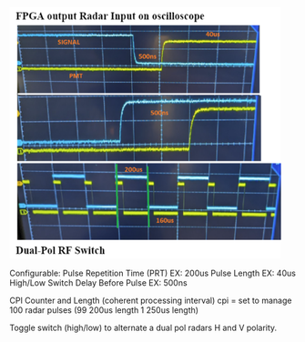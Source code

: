 ![alt text](image.png)

Configurable:
Pulse Repetition Time (PRT)          EX: 200us
Pulse Length                         EX: 40us
High/Low Switch Delay Before Pulse   EX: 500ns

CPI Counter and Length (coherent processing interval)
cpi = set to manage 100 radar pulses (99 200us length 1 250us length) 

Toggle switch (high/low) to alternate a dual pol radars H and V polarity. 